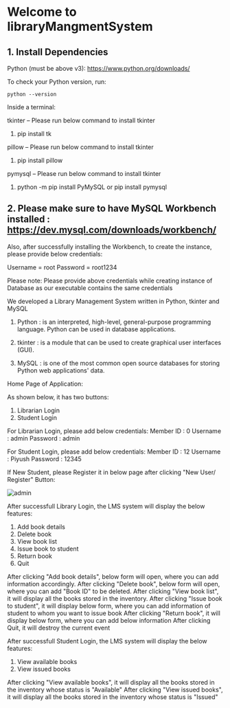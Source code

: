 # Welcome to libraryMangmentSystem

## 1. Install Dependencies

Python (must be above v3): https://www.python.org/downloads/

To check your Python version, run:
```
python --version
````

Inside a terminal:

tkinter – Please run below command to install tkinter
  1. pip install tk

pillow – Please run below command to install tkinter
  1. pip install pillow
  
pymysql – Please run below command to install tkinter
  1. python -m pip install PyMySQL  or pip install pymysql


## 2. Please make sure to have MySQL Workbench installed : https://dev.mysql.com/downloads/workbench/

Also, after successfully installing the Workbench, to create the instance, please provide below credentials:

  Username = root
  Password = root1234
  
Please note: Please provide above credentials while creating instance of Database as our executable contains the same credentials 

We developed a Library Management System written in Python, tkinter and MySQL

1. Python : is an interpreted, high-level, general-purpose programming language.
            Python can be used in database applications.

2. tkinter : is a module that can be used to create graphical user interfaces (GUI).


3. MySQL : is one of the most common open source databases for storing Python web applications' data.


  Home Page of Application:

As shown below, it has two buttons:
  1. Librarian Login
  2. Student Login


For Librarian Login, please add below credentials:
  Member ID : 0
  Username : admin
  Password : admin

For Student Login, please add below credentials:
  Member ID : 12
  Username : Piyush
  Password : 12345
  
  
 If New Student, please Register it in below page after clicking "New User/ Register" Button:

![admin](https://user-images.githubusercontent.com/73725029/109415230-cd94f700-79b7-11eb-9869-e345a1e575cd.png)


After successfull Library Login, the LMS system will display the below features:
  1. Add book details
  2. Delete book
  3. View book list
  4. Issue book to student
  5. Return book
  6. Quit

After clicking "Add book details", below form will open, where you can add information accordingly.
After clicking "Delete book", below form will open, where you can add "Book ID" to be deleted.
After clicking "View book list", it will display all the books stored in the inventory.
After clicking "Issue book to student", it will display below form, where you can add information of student to whom you want to issue book
After clicking "Return book", it will display below form, where you can add below information
After clicking Quit, it will destroy the current event

After successfull Student Login, the LMS system will display the below features:
  1. View available books
  2. View issued books

After clicking "View available books", it will display all the books stored in the inventory whose status is "Available"
After clicking "View issued books", it will display all the books stored in the inventory whose status is "Issued"


